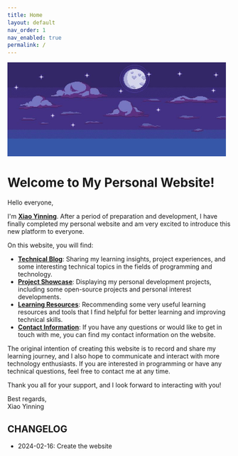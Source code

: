 ```yaml
---
title: Home
layout: default
nav_order: 1
nav_enabled: true
permalink: /
---
```


​     <img src="assets/images/nightSky.jpg" alt="night sky" style="zoom: 67%;" />

# **Welcome to My Personal Website!**    


Hello everyone,

I'm **[Xiao Yinning](https://github.com/ningninger)**. After a period of preparation and development, I have finally completed my personal website and am very excited to introduce this new platform to everyone.

On this website, you will find:

+ **[Technical Blog]()**: Sharing my learning insights, project experiences, and some interesting technical topics in the fields of programming and technology.
+ **[Project Showcase]()**: Displaying my personal development projects, including some open-source projects and personal interest developments.
+ **[Learning Resources]()**: Recommending some very useful learning resources and tools that I find helpful for better learning and improving technical skills.
+ **[Contact Information]()**: If you have any questions or would like to get in touch with me, you can find my contact information on the website.

The original intention of creating this website is to record and share my learning journey, and I also hope to communicate and interact with more technology enthusiasts. If you are interested in programming or have any technical questions, feel free to contact me at any time.

Thank you all for your support, and I look forward to interacting with you!

Best regards,  
Xiao Yinning


## **CHANGELOG**
- 2024-02-16: Create the website